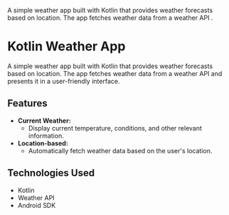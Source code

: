 A simple weather app built with Kotlin that provides weather forecasts based on location. The app fetches weather data from a weather API .
# Kotlin Weather App

A simple weather app built with Kotlin that provides weather forecasts based on location. The app fetches weather data from a weather API and presents it in a user-friendly interface.

## Features

- **Current Weather:**
  - Display current temperature, conditions, and other relevant information.
- **Location-based:**
  - Automatically fetch weather data based on the user's location.

## Technologies Used

- Kotlin
- Weather API 
- Android SDK 
